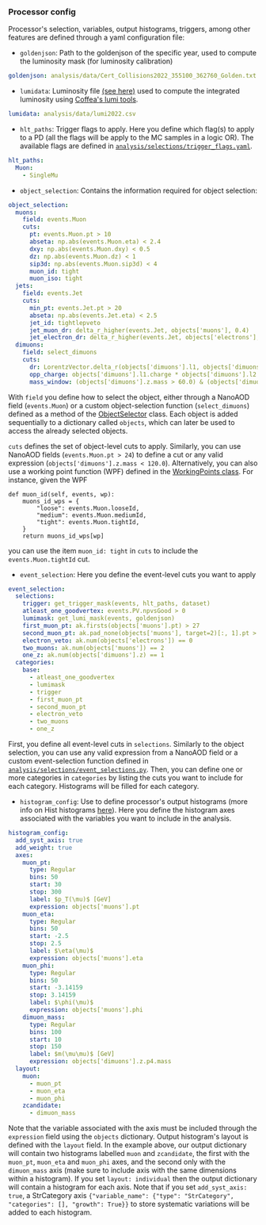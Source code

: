 ### Processor config

Processor's selection, variables, output histograms, triggers, among other features are defined through a yaml configuration file:

* `goldenjson`: Path to the goldenjson of the specific year, used to compute the luminosity mask (for luminosity calibration)
```yaml
goldenjson: analysis/data/Cert_Collisions2022_355100_362760_Golden.txt
```
* `lumidata`: Luminosity file [(see here)](https://github.com/deoache/higgscharm/blob/coffea0.7/analysis/data/README.md) used to compute the integrated luminosity using [Coffea's lumi tools](https://coffeateam.github.io/coffea/modules/coffea.lumi_tools.html).
```yaml
lumidata: analysis/data/lumi2022.csv
```
* `hlt_paths`: Trigger flags to apply. Here you define which flag(s) to apply to a PD (all the flags will be apply to the MC samples in a logic OR). The available flags are defined in [`analysis/selections/trigger_flags.yaml`](https://github.com/deoache/higgscharm/blob/lxplus/analysis/selections/trigger_flags.yaml). 
```yaml
hlt_paths:
  Muon: 
    - SingleMu
```
* `object_selection`: Contains the information required for object selection:
```yaml
object_selection:
  muons:
    field: events.Muon
    cuts:
      pt: events.Muon.pt > 10
      abseta: np.abs(events.Muon.eta) < 2.4
      dxy: np.abs(events.Muon.dxy) < 0.5
      dz: np.abs(events.Muon.dz) < 1
      sip3d: np.abs(events.Muon.sip3d) < 4
      muon_id: tight
      muon_iso: tight
  jets:
    field: events.Jet
    cuts:
      min_pt: events.Jet.pt > 20
      abseta: np.abs(events.Jet.eta) < 2.5
      jet_id: tightlepveto
      jet_muon_dr: delta_r_higher(events.Jet, objects['muons'], 0.4)
      jet_electron_dr: delta_r_higher(events.Jet, objects['electrons'], 0.4)
  dimuons:
    field: select_dimuons
    cuts:
      dr: LorentzVector.delta_r(objects['dimuons'].l1, objects['dimuons'].l2) > 0.02
      opp_charge: objects['dimuons'].l1.charge * objects['dimuons'].l2.charge < 0
      mass_window: (objects['dimuons'].z.mass > 60.0) & (objects['dimuons'].z.mass < 120.0)
```
With `field` you define how to select the object, either through a NanoAOD field (`events.Muon`) or a custom object-selection function (`select_dimuons`) defined as a method of the [ObjectSelector](https://github.com/deoache/higgscharm/blob/coffea0.7/analysis/selections/object_selections.py) class. Each object is added sequentially to a dictionary called `objects`, which can later be used to access the already selected objects.

`cuts` defines the set of object-level cuts to apply. Similarly, you can use NanoAOD fields (`events.Muon.pt > 24`) to define a cut or any valid expression (`objects['dimuons'].z.mass < 120.0`). Alternatively, you can also use a working point function (WPF) defined in the [WorkingPoints class](https://github.com/deoache/higgscharm/blob/coffea0.7/analysis/working_points/working_points.py). For instance, given the WPF
```
def muon_id(self, events, wp):
    muons_id_wps = {
        "loose": events.Muon.looseId,
        "medium": events.Muon.mediumId,
        "tight": events.Muon.tightId,
    }
    return muons_id_wps[wp]
```
you can use the item `muon_id: tight` in `cuts` to include the `events.Muon.tightId` cut.

* `event_selection`: Here you define the event-level cuts you want to apply
```yaml
event_selection:
  selections:
    trigger: get_trigger_mask(events, hlt_paths, dataset)
    atleast_one_goodvertex: events.PV.npvsGood > 0
    lumimask: get_lumi_mask(events, goldenjson)
    first_muon_pt: ak.firsts(objects['muons'].pt) > 27
    second_muon_pt: ak.pad_none(objects['muons'], target=2)[:, 1].pt > 15
    electron_veto: ak.num(objects['electrons']) == 0
    two_muons: ak.num(objects['muons']) == 2
    one_z: ak.num(objects['dimuons'].z) == 1
  categories:
    base:
      - atleast_one_goodvertex
      - lumimask
      - trigger
      - first_muon_pt
      - second_muon_pt
      - electron_veto
      - two_muons
      - one_z
```
First, you define all event-level cuts in `selections`. Similarly to the object selection, you can use any valid expression from a NanoAOD field or a custom event-selection function defined in [`analysis/selections/event_selections.py`](https://github.com/deoache/higgscharm/blob/coffea0.7/analysis/selections/event_selections.py). Then, you can define one or more categories in `categories` by listing the cuts you want to include for each category. Histograms will be filled for each category.

* `histogram_config`: Use to define processor's output histograms (more info on Hist histograms [here](https://hist.readthedocs.io/en/latest/)). Here you define the histogram axes associated with the variables you want to include in the analysis. 
```yaml
histogram_config:
  add_syst_axis: true
  add_weight: true
  axes:
    muon_pt:
      type: Regular
      bins: 50
      start: 30
      stop: 300
      label: $p_T(\mu)$ [GeV]
      expression: objects['muons'].pt
    muon_eta:
      type: Regular
      bins: 50
      start: -2.5
      stop: 2.5
      label: $\eta(\mu)$
      expression: objects['muons'].eta
    muon_phi:
      type: Regular
      bins: 50
      start: -3.14159
      stop: 3.14159
      label: $\phi(\mu)$
      expression: objects['muons'].phi
    dimuon_mass:
      type: Regular
      bins: 100
      start: 10
      stop: 150
      label: $m(\mu\mu)$ [GeV]
      expression: objects['dimuons'].z.p4.mass
  layout:
    muon:
      - muon_pt
      - muon_eta
      - muon_phi
    zcandidate:
      - dimuon_mass
```
Note that the variable associated with the axis must be included through the `expression` field using the `objects` dictionary. Output histogram's layout is defined with the `layout` field. In the example above, our output dictionary will contain two histograms labelled `muon` and `zcandidate`, the first with the `muon_pt`, `muon_eta` and `muon_phi` axes, and the second only with the `dimuon_mass` axis (make sure to include axis with the same dimensions within a histogram). If you set `layout: individual` then the output dictionary will contain a histogram for each axis. Note that if you set `add_syst_axis: true`, a StrCategory axis `{"variable_name": {"type": "StrCategory", "categories": [], "growth": True}}` to store systematic variations will be added to each histogram.
